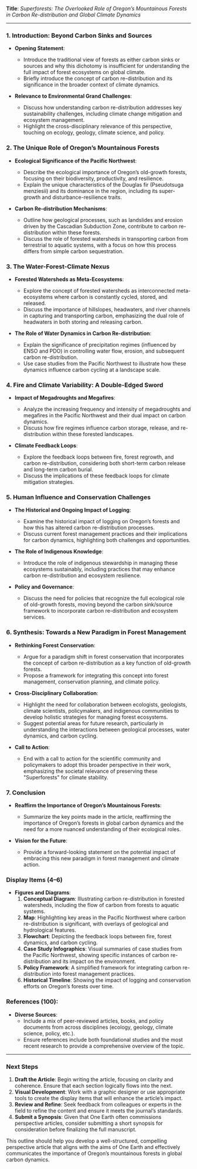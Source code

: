 **Title**: _Superforests: The Overlooked Role of Oregon’s Mountainous Forests in Carbon Re-distribution and Global Climate Dynamics_

---

### **1. Introduction: Beyond Carbon Sinks and Sources**

- **Opening Statement**:
    
    - Introduce the traditional view of forests as either carbon sinks or sources and why this dichotomy is insufficient for understanding the full impact of forest ecosystems on global climate.
    - Briefly introduce the concept of carbon re-distribution and its significance in the broader context of climate dynamics.
- **Relevance to Environmental Grand Challenges**:
    
    - Discuss how understanding carbon re-distribution addresses key sustainability challenges, including climate change mitigation and ecosystem management.
    - Highlight the cross-disciplinary relevance of this perspective, touching on ecology, geology, climate science, and policy.

### **2. The Unique Role of Oregon’s Mountainous Forests**

- **Ecological Significance of the Pacific Northwest**:
    
    - Describe the ecological importance of Oregon’s old-growth forests, focusing on their biodiversity, productivity, and resilience.
    - Explain the unique characteristics of the Douglas fir (Pseudotsuga menziesii) and its dominance in the region, including its super-growth and disturbance-resilience traits.
- **Carbon Re-distribution Mechanisms**:
    
    - Outline how geological processes, such as landslides and erosion driven by the Cascadian Subduction Zone, contribute to carbon re-distribution within these forests.
    - Discuss the role of forested watersheds in transporting carbon from terrestrial to aquatic systems, with a focus on how this process differs from simple carbon sequestration.

### **3. The Water-Forest-Climate Nexus**

- **Forested Watersheds as Meta-Ecosystems**:
    
    - Explore the concept of forested watersheds as interconnected meta-ecosystems where carbon is constantly cycled, stored, and released.
    - Discuss the importance of hillslopes, headwaters, and river channels in capturing and transporting carbon, emphasizing the dual role of headwaters in both storing and releasing carbon.
- **The Role of Water Dynamics in Carbon Re-distribution**:
    
    - Explain the significance of precipitation regimes (influenced by ENSO and PDO) in controlling water flow, erosion, and subsequent carbon re-distribution.
    - Use case studies from the Pacific Northwest to illustrate how these dynamics influence carbon cycling at a landscape scale.

### **4. Fire and Climate Variability: A Double-Edged Sword**

- **Impact of Megadroughts and Megafires**:
    
    - Analyze the increasing frequency and intensity of megadroughts and megafires in the Pacific Northwest and their dual impact on carbon dynamics.
    - Discuss how fire regimes influence carbon storage, release, and re-distribution within these forested landscapes.
- **Climate Feedback Loops**:
    
    - Explore the feedback loops between fire, forest regrowth, and carbon re-distribution, considering both short-term carbon release and long-term carbon burial.
    - Discuss the implications of these feedback loops for climate mitigation strategies.

### **5. Human Influence and Conservation Challenges**

- **The Historical and Ongoing Impact of Logging**:
    
    - Examine the historical impact of logging on Oregon’s forests and how this has altered carbon re-distribution processes.
    - Discuss current forest management practices and their implications for carbon dynamics, highlighting both challenges and opportunities.
- **The Role of Indigenous Knowledge**:
    
    - Introduce the role of indigenous stewardship in managing these ecosystems sustainably, including practices that may enhance carbon re-distribution and ecosystem resilience.
- **Policy and Governance**:
    
    - Discuss the need for policies that recognize the full ecological role of old-growth forests, moving beyond the carbon sink/source framework to incorporate carbon re-distribution and ecosystem services.

### **6. Synthesis: Towards a New Paradigm in Forest Management**

- **Rethinking Forest Conservation**:
    
    - Argue for a paradigm shift in forest conservation that incorporates the concept of carbon re-distribution as a key function of old-growth forests.
    - Propose a framework for integrating this concept into forest management, conservation planning, and climate policy.
- **Cross-Disciplinary Collaboration**:
    
    - Highlight the need for collaboration between ecologists, geologists, climate scientists, policymakers, and indigenous communities to develop holistic strategies for managing forest ecosystems.
    - Suggest potential areas for future research, particularly in understanding the interactions between geological processes, water dynamics, and carbon cycling.
- **Call to Action**:
    
    - End with a call to action for the scientific community and policymakers to adopt this broader perspective in their work, emphasizing the societal relevance of preserving these "Superforests" for climate stability.

### **7. Conclusion**

- **Reaffirm the Importance of Oregon’s Mountainous Forests**:
    
    - Summarize the key points made in the article, reaffirming the importance of Oregon’s forests in global carbon dynamics and the need for a more nuanced understanding of their ecological roles.
- **Vision for the Future**:
    
    - Provide a forward-looking statement on the potential impact of embracing this new paradigm in forest management and climate action.

### **Display Items (4–6)**

- **Figures and Diagrams**:
    1. **Conceptual Diagram**: Illustrating carbon re-distribution in forested watersheds, including the flow of carbon from forests to aquatic systems.
    2. **Map**: Highlighting key areas in the Pacific Northwest where carbon re-distribution is significant, with overlays of geological and hydrological features.
    3. **Flowchart**: Depicting the feedback loops between fire, forest dynamics, and carbon cycling.
    4. **Case Study Infographics**: Visual summaries of case studies from the Pacific Northwest, showing specific instances of carbon re-distribution and its impact on the environment.
    5. **Policy Framework**: A simplified framework for integrating carbon re-distribution into forest management practices.
    6. **Historical Timeline**: Showing the impact of logging and conservation efforts on Oregon’s forests over time.

### **References (100)**:

- **Diverse Sources**:
    - Include a mix of peer-reviewed articles, books, and policy documents from across disciplines (ecology, geology, climate science, policy, etc.).
    - Ensure references include both foundational studies and the most recent research to provide a comprehensive overview of the topic.

---

### **Next Steps**

1. **Draft the Article**: Begin writing the article, focusing on clarity and coherence. Ensure that each section logically flows into the next.
2. **Visual Development**: Work with a graphic designer or use appropriate tools to create the display items that will enhance the article’s impact.
3. **Review and Refine**: Seek feedback from colleagues or experts in the field to refine the content and ensure it meets the journal’s standards.
4. **Submit a Synopsis**: Given that One Earth often commissions perspective articles, consider submitting a short synopsis for consideration before finalizing the full manuscript.

This outline should help you develop a well-structured, compelling perspective article that aligns with the aims of One Earth and effectively communicates the importance of Oregon’s mountainous forests in global carbon dynamics.